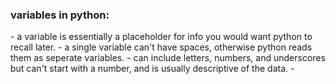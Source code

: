 <h3> variables in python: </h3>
- a variable is essentially a placeholder for info you would want python to recall later.
- a single variable can't have spaces, otherwise python reads them as seperate variables.
- can include letters, numbers, and underscores but can't start with a number, and is usually descriptive of the data.
- 
